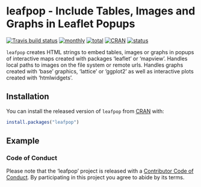 
<!-- README.md is generated from README.Rmd. Please edit that file -->

# leafpop - Include Tables, Images and Graphs in Leaflet Popups

[![Travis build
status](https://travis-ci.org/r-spatial/leafpop.svg?branch=master)](https://travis-ci.org/r-spatial/leafpop)
[![monthly](http://cranlogs.r-pkg.org/badges/leafpop)](https://www.rpackages.io/package/leafpop)
[![total](http://cranlogs.r-pkg.org/badges/grand-total/leafpop)](https://www.rpackages.io/package/leafpop)
[![CRAN](http://www.r-pkg.org/badges/version/leafpop?color=009999)](https://cran.r-project.org/package=leafpop)
[![status](https://tinyverse.netlify.com/badge/leafpop)](https://CRAN.R-project.org/package=leafpop)

`leafpop` creates HTML strings to embed tables, images or graphs in
popups of interactive maps created with packages ‘leaflet’ or ‘mapview’.
Handles local paths to images on the file system or remote urls. Handles
graphs created with ‘base’ graphics, ‘lattice’ or ‘ggplot2’ as well as
interactive plots created with ‘htmlwidgets’.

## Installation

You can install the released version of `leafpop` from
[CRAN](https://CRAN.R-project.org) with:

``` r
install.packages("leafpop")
```

## Example

### Code of Conduct

Please note that the ‘leafpop’ project is released with a [Contributor
Code of Conduct](CODE_OF_CONDUCT.md). By participating in this project
you agree to abide by its terms.
